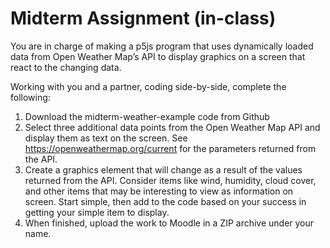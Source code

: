 # Midterm Assignment (in-class)
You are in charge of making a p5js program that uses dynamically loaded data from Open Weather Map’s API to display graphics on a screen that react to the changing data. 

Working with you and a partner, coding side-by-side, complete the following:
1. Download the midterm-weather-example code from Github
2. Select three additional data points from the Open Weather Map API and display them as text on the screen. See https://openweathermap.org/current for the parameters returned from the API. 
3. Create a graphics element that will change as a result of the values returned from the API. Consider items like wind, humidity, cloud cover, and other items that may be interesting to view as information on screen. Start simple, then add to the code based on your success in getting your simple item to display. 
4. When finished, upload the work to Moodle in a ZIP archive under your name.

